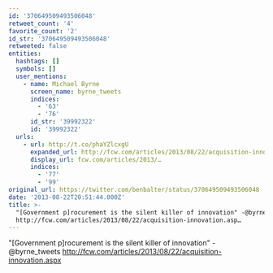 ```yaml
---
id: '370649509493506048'
retweet_count: '4'
favorite_count: '2'
id_str: '370649509493506048'
retweeted: false
entities:
  hashtags: []
  symbols: []
  user_mentions:
    - name: Michael Byrne
      screen_name: byrne_tweets
      indices:
        - '63'
        - '76'
      id_str: '39992322'
      id: '39992322'
  urls:
    - url: http://t.co/phaYZlcxgU
      expanded_url: http://fcw.com/articles/2013/08/22/acquisition-innovation.aspx
      display_url: fcw.com/articles/2013/…
      indices:
        - '77'
        - '99'
original_url: https://twitter.com/benbalter/status/370649509493506048
date: '2013-08-22T20:51:44.000Z'
title: >-
  "[Government p]rocurement is the silent killer of innovation" -@byrne_tweets
  http://fcw.com/articles/2013/08/22/acquisition-innovation.asp…
---
```


"[Government p]rocurement is the silent killer of innovation" -@byrne_tweets http://fcw.com/articles/2013/08/22/acquisition-innovation.aspx